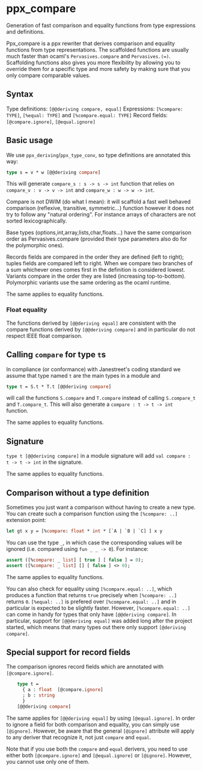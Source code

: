 ppx_compare
===========

Generation of fast comparison and equality functions from type
expressions and definitions.

Ppx_compare is a ppx rewriter that derives comparison and equality
functions from type representations. The scaffolded functions are
usually much faster than ocaml's `Pervasives.compare` and
`Pervasives.(=)`. Scaffolding functions also gives you more
flexibility by allowing you to override them for a specific type and
more safety by making sure that you only compare comparable values.

Syntax
------

Type definitions: `[@@deriving compare, equal]`
Expressions: `[%compare: TYPE]`, `[%equal: TYPE]` and `[%compare.equal: TYPE]`
Record fields: `[@compare.ignore]`, `[@equal.ignore]`

Basic usage
-----------

We use `ppx_deriving`/`ppx_type_conv`, so type definitions are annotated this way:

```ocaml
type s = v * w [@@deriving compare]
```

This will generate `compare_s : s -> s -> int` function that relies on
`compare_v : v -> v -> int` and `compare_w : w -> w -> int`.

Compare is not DWIM (do what I mean): it will scaffold a fast well behaved comparison
(reflexive, transitive, symmetric...) function however it does not try to follow any
"natural ordering". For instance arrays of characters are not sorted lexicographically.

Base types (options,int,array,lists,char,floats...) have the same comparison order as
Pervasives.compare (provided their type parameters also do for the polymorphic ones).

Records fields are compared in the order they are defined (left to right); tuples fields
are compared left to right. When we compare two branches of a sum whichever ones comes
first in the definition is considered lowest. Variants compare in the order they are
listed (increasing top-to-bottom). Polymorphic variants use the same ordering as the
ocaml runtime.

The same applies to equality functions.

### Float equality

The functions derived by `[@@deriving equal]` are consistent with the
compare functions derived by `[@@deriving compare]` and in particular
do not respect IEEE float comparison.

Calling `compare` for type `t`s
-------------------------------

In compliance (or conformance) with Janestreet's coding standard we assume that
type named `t` are the main types in a module and

```ocaml
type t = S.t * T.t [@@deriving compare]
```

will call the functions `S.compare` and `T.compare` instead of calling `S.compare_t` and
`T.compare_t`. This will also generate a `compare : t -> t -> int` function.

The same applies to equality functions.

Signature
---------

`type t [@@deriving compare]` in a module signature will add `val compare : t -> t -> int`
in the signature.

The same applies to equality functions.

Comparison without a type definition
------------------------------------

Sometimes you just want a comparison without having to create a new type. You can create
such a comparison function using the `[%compare: ..]` extension point:

```ocaml
let gt x y = [%compare: float * int * [`A | `B | `C] ] x y
```

You can use the type `_`, in which case the corresponding values will be
ignored (i.e. compared using `fun _ _ -> 0`). For instance:

```ocaml
assert ([%compare: _ list] [ true ] [ false ] = 0);
assert ([%compare: _ list] [] [ false ] <> 0);
```

The same applies to equality functions.

You can also check for equality using `[%compare.equal: ..]`, which
produces a function that returns `true` precisely when `[%compare:
..]` returns `0`. `[%equal: ..]` is prefered over `[%compare.equal:
..]` and in particular is expected to be slightly faster. However,
`[%compare.equal: ..]` can come in handy for types that only have
`[@@deriving compare]`. In particular, support for `[@@deriving
equal]` was added long after the project started, which means that
many types out there only support `[@deriving compare]`.

Special support for record fields
---------------------------------

The comparison ignores record fields which are annotated with `[@compare.ignore]`.

```ocaml
    type t =
      { a : float  [@compare.ignore]
      ; b : string
      }
    [@@deriving compare]
```

The same applies for `[@@deriving equal]` by using
`[@equal.ignore]`. In order to ignore a field for both comparison and
equality, you can simply use `[@ignore]`. However, be aware that the
general `[@ignore]` attribute will apply to any deriver that recognize
it, not just `compare` and `equal`.

Note that if you use both the `compare` and `equal` derivers, you need
to use either both `[@compare.ignore]` and `[@equal.ignore]` or
`[@ignore]`. However, you cannot use only one of them.
